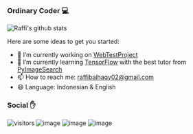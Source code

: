 ### Ordinary Coder 💻

![Raffi's github stats](https://github-readme-stats.vercel.app/api?username=raffibaihaqy&show_icons=true&theme=tokyonight)

Here are some ideas to get you started:

- 🔭 I’m currently working on [WebTestProject](https://github.com/raffibaihaqy02/WebTestProject)
- 🌱 I’m currently learning [TensorFlow](https://www.tensorflow.org) with the best tutor from [PyImageSearch](https://www.pyimagesearch.com)
- 📫 How to reach me: raffibaihaqy02@gmail.com
- 😄 Language: Indonesian & English



### Social ✋
![visitors](https://visitor-badge.glitch.me/badge?page_id=raffibaihaqy02.raffibaihaqy02)
![image](https://img.shields.io/badge/raffibaihaqy02@gmail.com-D14836?style=for-the-badge&logo=gmail&logoColor=white)
![image](https://img.shields.io/badge/baihaqyraffi-E4405F?style=for-the-badge&logo=instagram&logoColor=white)
![image](https://img.shields.io/badge/raffibaihaqy-0077B5?style=for-the-badge&logo=linkedin&logoColor=white)
